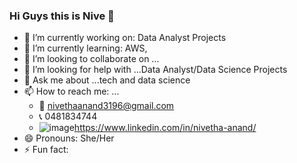 ### Hi Guys this is Nive  👋


- 🔭 I’m currently working on: Data Analyst Projects
- 🌱 I’m currently learning: AWS, 
- 👯 I’m looking to collaborate on ...
- 🤔 I’m looking for help with ...Data Analyst/Data Science Projects 
- 💬 Ask me about ...tech and data science 
- 📫 How to reach me: ...
  - 📩 nivethaanand3196@gmail.com
  - 📞 0481834744
  -  ![image](https://user-images.githubusercontent.com/57209945/149270838-740a21ec-a827-4245-abb7-7f27a09d31af.png)https://www.linkedin.com/in/nivetha-anand/
- 😄 Pronouns: She/Her
- ⚡ Fun fact:

